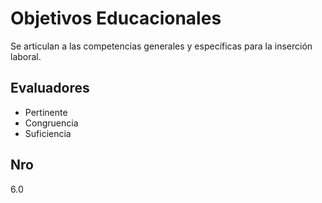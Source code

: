 # Objetivos Educacionales

Se articulan a las competencias generales y específicas para la inserción laboral.

## Evaluadores
* Pertinente
* Congruencia
* Suficiencia


## Nro
6.0
